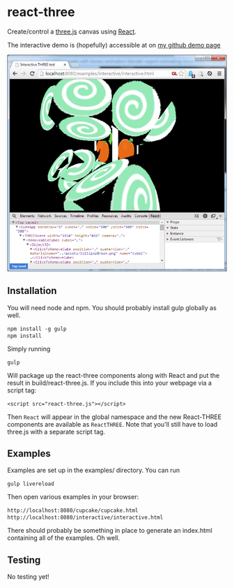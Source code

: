 react-three
===========

Create/control a [three.js](http://threejs.org/) canvas using [React](https://github.com/facebook/react).

The interactive demo is (hopefully) accessible at on [my github demo page](http://izzimach.github.io/demos/react-three-interactive/index.html)


![Sample Cupcake component](docs/react-three-interactiveexample.png)


## Installation

You will need node and npm. You should probably install gulp globally as well.

```
npm install -g gulp
npm install
```

Simply running

```
gulp
```

Will package up the react-three components along with React and put the result in build/react-three.js. If you include this into your webpage via
a script tag:

```
<script src="react-three.js"></script>
```

Then ```React``` will appear in the global namespace and the new React-THREE components are available as ```ReactTHREE```. Note that
you'll still have to load three.js with a separate script tag.

## Examples

Examples are set up in the examples/ directory. You can run

```
gulp livereload
```

Then open various examples in your browser:

```
http://localhost:8080/cupcake/cupcake.html
http://localhost:8080/interactive/interactive.html
```

There should probably be something in place to generate an index.html
containing all of the examples. Oh well.

## Testing

No testing yet!
